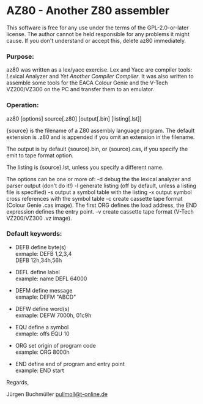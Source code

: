 # AZ80 - Another Z80 assembler

This software is free for any use under the terms of the GPL-2.0-or-later
license. The author cannot be held responsible for any problems it might
cause. If you don't understand or accept this, delete az80 immediately.

### Purpose:
  az80 was written as a lex/yacc exercise. Lex and Yacc are
  compiler tools: *Lex*ical Analyzer and *Yet Another Compiler Compiler*.
  It was also written to assemble some tools for the EACA Colour Genie
  and the V-Tech VZ200/VZ300 on the PC and transfer them to an emulator.

### Operation:
  az80 [options] source[.z80] [output[.bin] [listing[.lst]]

  {source} is the filename of a Z80 assembly language program.
  The default extension is .z80 and is appended if you omit an
  extension in the filename.

  The output is by default {source}.bin, or
  {source}.cas, if you specify the emit to tape format option.

  The listing is {source}.lst, unless you specify a different name.

  The options can be one or more of:
  -d  debug the the lexical analyzer and parser output (don't do it!)
  -l  generate listing (off by default, unless a listing file is specified)
  -s  output a symbol table with the listing
  -x  output symbol cross references with the symbol table
  -c  create cassette tape format (Colour Genie .cas image).
      The first ORG defines the load address, the END expression
      defines the entry point.
  -v  create cassette tape format (V-Tech VZ200/VZ300 .vz image).

### Default keywords:
  + DEFB	define byte(s)<br/>
        exmaple:  DEFB 1,2,3,4<br/>
                  DEFB 12h,34h,56h<br/>

  + DEFL	define label<br/>
        example:  name DEFL 64000<br/>

  + DEFM	define message<br/>
        exmaple:  DEFM "ABCD"<br/>

  + DEFW	define word(s)<br/>
        exmaple:  DEFW 7000h, 01c9h<br/>

  + EQU	define a symbol<br/>
        exmaple: offs EQU 10<br/>

  + ORG	set origin of program code<br/>
        example:  ORG 8000h<br/>

  + END   define end of program and entry point<br/>
        example:  END start<br/>

Regards,

Jürgen Buchmüller <pullmoll@t-online.de>



